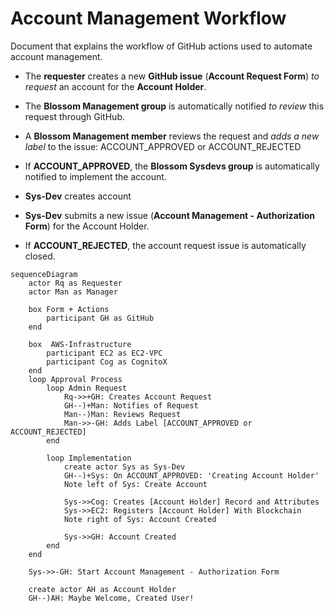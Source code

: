 # Account Management Workflow
Document that explains the workflow of GitHub actions used to automate account management.

- The **requester** creates a new **GitHub issue** (**Account Request Form**) *to request* an account for the **Account Holder**.
- The **Blossom Management group** is automatically notified *to review* this request through GitHub.
- A **Blossom Management member** reviews the request and *adds a new label* to the issue: ACCOUNT_APPROVED or ACCOUNT_REJECTED
- If **ACCOUNT_APPROVED**, the **Blossom Sysdevs group** is automatically notified to implement the account.
- **Sys-Dev** creates account
- **Sys-Dev** submits a new issue (**Account Management - Authorization Form**) for the Account Holder.

- If **ACCOUNT_REJECTED**, the account request issue is automatically closed.




```mermaid
sequenceDiagram
    actor Rq as Requester
    actor Man as Manager
        
    box Form + Actions
        participant GH as GitHub
    end
    
    box  AWS-Infrastructure
        participant EC2 as EC2-VPC
        participant Cog as CognitoX
    end
    loop Approval Process
        loop Admin Request  
            Rq->>+GH: Creates Account Request
            GH--)+Man: Notifies of Request
            Man--)Man: Reviews Request
            Man->>-GH: Adds Label [ACCOUNT_APPROVED or ACCOUNT_REJECTED]
        end

        loop Implementation
            create actor Sys as Sys-Dev
            GH--)+Sys: On ACCOUNT_APPROVED: 'Creating Account Holder'
            Note left of Sys: Create Account    

            Sys->>Cog: Creates [Account Holder] Record and Attributes
            Sys->>EC2: Registers [Account Holder] With Blockchain
            Note right of Sys: Account Created 

            Sys->>GH: Account Created
        end
    end
    
    Sys->>-GH: Start Account Management - Authorization Form

    create actor AH as Account Holder
    GH--)AH: Maybe Welcome, Created User!

```